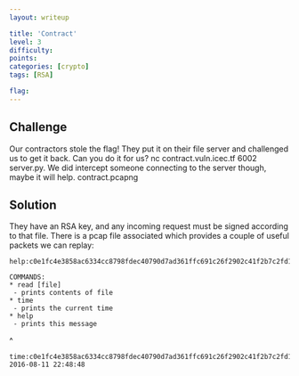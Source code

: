 ```yaml
---
layout: writeup

title: 'Contract'
level: 3
difficulty:
points:
categories: [crypto]
tags: [RSA]

flag:
---
```


## Challenge

Our contractors stole the flag! They put it on their file server and
challenged us to get it back. Can you do it for us? nc
contract.vuln.icec.tf 6002 server.py. We did intercept someone
connecting to the server though, maybe it will help. contract.pcapng

## Solution

They have an RSA key, and any incoming request must be signed according
to that file. There is a pcap file associated which provides a couple of
useful packets we can replay:

    help:c0e1fc4e3858ac6334cc8798fdec40790d7ad361ffc691c26f2902c41f2b7c2fd1ca916de687858953a6405423fe156cfd7287caf75247c9a32e52ab8260e7ff1e46e55594aea88731bee163035f9ee31f2c2965ac7b2cdfca6100d10ba23826

    COMMANDS:
    * read [file]
     - prints contents of file
    * time
     - prints the current time
    * help
     - prints this message
^

    time:c0e1fc4e3858ac6334cc8798fdec40790d7ad361ffc691c26f2902c41f2b7c2fd1ca916de687858953a6405423fe156c0cbebcec222f83dc9dd5b0d4d8e698a08ddecb79e6c3b35fc2caaa4543d58a45603639647364983301565728b504015d
    2016-08-11 22:48:48

